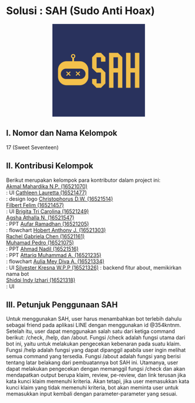 # Solusi : SAH (Sudo Anti Hoax)

<p align="center">
<img src="pic_assets/logo milestone.jpg" width="50%" height="50%" title="Logo SAH (Sudo Anti Hoax)">
</p>

## I. Nomor dan Nama Kelompok

17 (Sweet Seventeen)

## II. Kontribusi Kelompok
Berikut merupakan kelompok para kontributor dalam project ini: <br/>
[Akmal Mahardika N.P. (16521070)](https://github.com/4KMAL) <br/> : UI
[Cathleen Lauretta (16521477)](https://github.com/cathlauretta)<br/> : design logo
[Christophorus D.W. (16521514)](https://github.com/christodharma)<br/>
[Filbert Felim (16521457)](filbertfelim)<br/> : UI
[Brigita Tri Carolina (16521249)](https://github.com/BrigitaCarolina)<br/>
[Agsha Athalla N. (16521547)](https://github.com/agshaathalla)<br/> : PPT
[Aufar Ramadhan (16521205)](https://github.com/aufarr)<br/> : flowchart
[Hobert Anthony J. (16521303)](https://github.com/HobertJonatan)<br/>
[Rachel Gabriela Chen (16521161)](https://github.com/chaerla)<br/>
[Muhamad Pedro (16521075)](https://github.com/mpedro22)<br/> : PPT
[Ahmad Nadil (16521516)](https://github.com/IceTeaXXD)<br/> : PPT
[Attariq Muhammad A. (16521235)](https://github.com/attariqazhar)<br/> : flowchart
[Aulia Mey Diva A. (16521334)](https://github.com/auliamey)<br/> : UI
[Silvester Kresna W.P.P (16521326)](https://github.com/silvester-kw) : backend fitur about, memikirkan nama bot<br/>
[Shidqi Indy Izhari (16521318)](https://github.com/shidqizh) <br/> : UI

## III. Petunjuk Penggunaan SAH
Untuk menggunakan SAH, user harus menambahkan bot terlebih dahulu sebagai friend pada
aplikasi LINE dengan menggunakan id @354kntnm. Setelah itu, user dapat menggunakan
salah satu dari ketiga command berikut: /check, /help, dan /about.
Fungsi /check adalah fungsi utama dari bot ini, yaitu untuk melakukan pengecekan kebenaran
pada suatu klaim.
Fungsi /help adalah fungsi yang dapat dipanggil apabila user ingin melihat semua command
yang tersedia.
Fungsi /about adalah fungsi yang berisi tentang latar belakang dari pembuatannya
bot SAH ini.
Utamanya, user dapat melakukan pengecekan dengan memanggil fungsi /check dan akan mendapatkan
output berupa klaim, review, pe-review, dan link terusan jika kata kunci klaim memenuhi kriteria.
Akan tetapi, jika user memasukkan kata kunci klaim yang tidak memenuhi kriteria, bot akan meminta user
untuk memasukkan input kembali dengan parameter-parameter yang sesuai.
